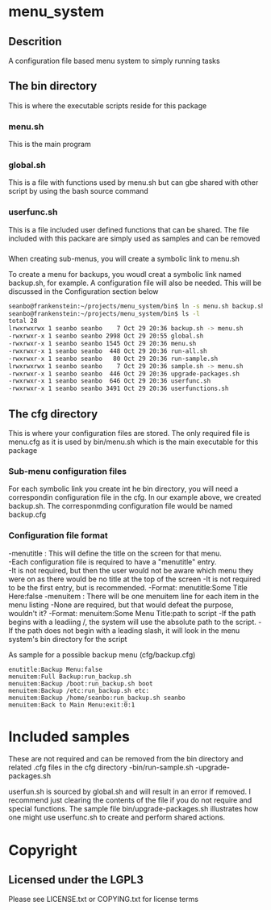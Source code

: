 # menu_system

## Descrition
A configuration file based menu system to simply running tasks

## The bin directory
This is where the executable scripts reside for this package

### menu.sh
This is the main program

### global.sh
This is a file with functions used by menu.sh but can gbe shared with other script by using the bash source command

### userfunc.sh
This is a file included user defined functions that can be shared.  The file included with this packare are simply used as samples and can be removed

###
When creating sub-menus, you will create a symbolic link to menu.sh

To create a menu for backups, you woudl creat a symbolic link named backup.sh, for example.  A configuration file will also be needed.  This will be discussed in the Configuration section below
```bash
seanbo@frankenstein:~/projects/menu_system/bin$ ln -s menu.sh backup.sh
seanbo@frankenstein:~/projects/menu_system/bin$ ls -l
total 28
lrwxrwxrwx 1 seanbo seanbo    7 Oct 29 20:36 backup.sh -> menu.sh
-rwxrwxr-x 1 seanbo seanbo 2998 Oct 29 20:55 global.sh
-rwxrwxr-x 1 seanbo seanbo 1545 Oct 29 20:36 menu.sh
-rwxrwxr-x 1 seanbo seanbo  448 Oct 29 20:36 run-all.sh
-rwxrwxr-x 1 seanbo seanbo   80 Oct 29 20:36 run-sample.sh
lrwxrwxrwx 1 seanbo seanbo    7 Oct 29 20:36 sample.sh -> menu.sh
-rwxrwxr-x 1 seanbo seanbo  446 Oct 29 20:36 upgrade-packages.sh
-rwxrwxr-x 1 seanbo seanbo  646 Oct 29 20:36 userfunc.sh
-rwxrwxr-x 1 seanbo seanbo 3491 Oct 29 20:36 userfunctions.sh
```

## The cfg directory
This is where your configuration files are stored.  The only required file is menu.cfg as it is used by bin/menu.sh which is the main executable for this package

### Sub-menu configuration files
For each symbolic link you create int he bin directory, you will need a correspondin configuration file in the cfg.  In our example above, we created backup.sh.  The corresponmding configuration file would be named backup.cfg

### Configuration file format

-menutitle : This will define the title on the screen for that menu.  
  -Each configuration file is required to have a "menutitle" entry.  
  -It is not required, but then the user would not be aware which menu they were on as there would be no title at the top of the screen
  -It is not required to be the first entry, but is recommended.
  -Format: menutitle:Some Title Here:false
-menuitem : There will be one menuitem line for each item in the menu listing
  -None are required, but that would defeat the purpose, wouldn't it?
  -Format: menuitem:Some Menu Title:path to script <args>
    -If the path begins with a leadiing /, the system will use the absolute path to the script.
    -If the path does not begin with a leading slash, it will look in the menu system's bin directory for the script

As sample for a possible backup menu (cfg/backup.cfg)
```
enutitle:Backup Menu:false
menuitem:Full Backup:run_backup.sh
menuitem:Backup /boot:run_backup.sh boot
menuitem:Backup /etc:run_backup.sh etc:
menuitem:Backup /home/seanbo:run_backup.sh seanbo
menuitem:Back to Main Menu:exit:0:1
```

# Included samples
These are not required and can be removed from the bin directory and related .cfg files in the cfg directory
-bin/run-sample.sh
-upgrade-packages.sh

userfun.sh is sourced by global.sh and will result in an error if removed.  I recommend just clearing the contents of the file if you do not require and special functions.  The sample file bin/upgrade-packages.sh illustrates how one might use userfunc.sh to create and perform shared actions.


# Copyright
## Licensed under the LGPL3
Please see LICENSE.txt or COPYING.txt for license terms
